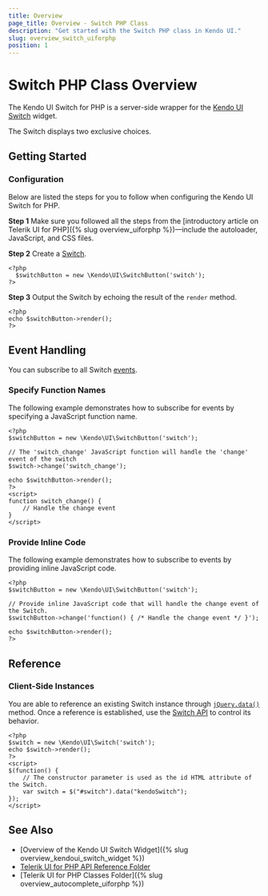 ```yaml
---
title: Overview
page_title: Overview - Switch PHP Class
description: "Get started with the Switch PHP class in Kendo UI."
slug: overview_switch_uiforphp
position: 1
---
```


# Switch PHP Class Overview

The Kendo UI Switch for PHP is a server-side wrapper for the [Kendo UI Switch](/api/javascript/ui/switch) widget.

The Switch displays two exclusive choices.

## Getting Started

### Configuration

Below are listed the steps for you to follow when configuring the Kendo UI Switch for PHP.

**Step 1** Make sure you followed all the steps from the [introductory article on Telerik UI for PHP]({% slug overview_uiforphp %})&mdash;include the autoloader, JavaScript, and CSS files.

**Step 2** Create a [Switch](/api/php/Kendo/UI/SwitchButton).



    <?php
      $switchButton = new \Kendo\UI\SwitchButton('switch');
    ?>

**Step 3** Output the Switch by echoing the result of the `render` method.



    <?php
    echo $switchButton->render();
    ?>

## Event Handling

You can subscribe to all Switch [events](/api/javascript/ui/switch#events).

### Specify Function Names

The following example demonstrates how to subscribe for events by specifying a JavaScript function name.



    <?php
    $switchButton = new \Kendo\UI\SwitchButton('switch');

    // The 'switch_change' JavaScript function will handle the 'change' event of the switch
    $switch->change('switch_change');

    echo $switchButton->render();
    ?>
    <script>
    function switch_change() {
        // Handle the change event
    }
    </script>

### Provide Inline Code

The following example demonstrates how to subscribe to events by providing inline JavaScript code.



    <?php
    $switchButton = new \Kendo\UI\SwitchButton('switch');

    // Provide inline JavaScript code that will handle the change event of the Switch.
    $switchButton->change('function() { /* Handle the change event */ }');

    echo $switchButton->render();
    ?>

## Reference

### Client-Side Instances

You are able to reference an existing Switch instance through [`jQuery.data()`](https://api.jquery.com/jQuery.data/) method. Once a reference is established, use the [Switch API](/api/javascript/ui/switch) to control its behavior.



    <?php
    $switch = new \Kendo\UI\Switch('switch');
    echo $switch->render();
    ?>
    <script>
    $(function() {
        // The constructor parameter is used as the id HTML attribute of the Switch.
        var switch = $("#switch").data("kendoSwitch");
    });
    </script>

## See Also

* [Overview of the Kendo UI Switch Widget]({% slug overview_kendoui_switch_widget %})
* [Telerik UI for PHP API Reference Folder](/api/php/Kendo/UI/AutoComplete)
* [Telerik UI for PHP Classes Folder]({% slug overview_autocomplete_uiforphp %})
